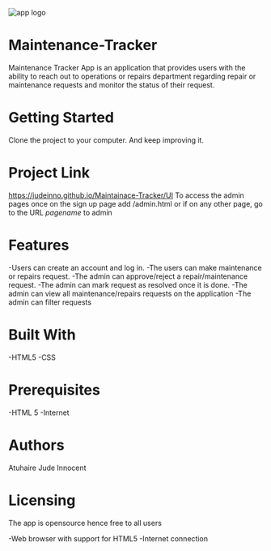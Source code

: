 ![app logo](./API/logo.jpg)
# Maintenance-Tracker

Maintenance Tracker App is an application that provides users with the ability to reach out to operations or repairs department regarding repair or maintenance requests and monitor the status of their request.

# Getting Started

Clone the project to your computer. And keep improving it.

# Project Link

https://judeinno.github.io/Maintainace-Tracker/UI 
To access the admin pages once on the sign up page add /admin.html or if on any other page, go to the URL *pagename* to admin

# Features

-Users can create an account and log in.
-The users can make maintenance or repairs request.
-The admin can approve/reject a repair/maintenance request.
-The admin can mark request as resolved once it is done.
-The admin can view all maintenance/repairs requests on the application
-The admin can filter requests

# Built With

-HTML5
-CSS

# Prerequisites

-HTML 5
-Internet

# Authors

Atuhaire Jude Innocent

# Licensing

The app is opensource hence free to all users

-Web browser with support for HTML5
-Internet connection


